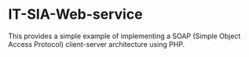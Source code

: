 # IT-SIA-Web-service
This provides a simple example of implementing a SOAP (Simple Object Access Protocol) client-server architecture using PHP.

